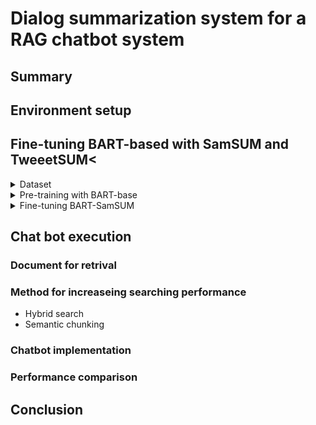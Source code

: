 # Dialog summarization system for a RAG chatbot system

## Summary
## Environment setup
## Fine-tuning BART-based with SamSUM and TweeetSUM<
<details>
<summary> Dataset</summary>
In this project, I will conduct on a 2 public dataset called SamSUM(2019) and TweetSUM(2021), in which the 1st will be used for pre-trained and the last one is used for fine-tune purpose

</details>

<details>
<summary> Pre-training with BART-base</summary>
</details>

<details>
<summary> Fine-tuning BART-SamSUM</summary>
</details>


## Chat bot execution
### Document for retrival
### Method for increaseing searching performance
- Hybrid search
- Semantic chunking
### Chatbot implementation
### Performance comparison
## Conclusion

